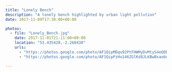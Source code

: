 ```yaml
---
title: "Lonely Bench"
description: "A lonely bench highlighted by urban light pollution"
date: 2017-11-09T17:30:00+00:00

photos:
  - file: "Lonely_Bench.jpg"
    date: 2017-11-01T21:11:00+00:00
    location: "53.435428,-2.268430"
    urls:
      - "https://photos.google.com/photo/AF1QipMDqu92PtFHWMyDvMtyS4eQOb-aNk7ffWfeR7HY"
      - "https://photos.google.com/photo/AF1QipPzHu146ZGlKd8JLKBwBxao6n19MIycfoF6gRYx"

---
```

